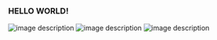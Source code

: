 ### HELLO WORLD!
![image description](https://img.shields.io/badge/-Son-green)
![image description](https://img.shields.io/badge/-Single-green)
![image description](https://img.shields.io/badge/-Student-green)
